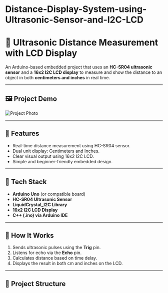 # Distance-Display-System-using-Ultrasonic-Sensor-and-I2C-LCD

# 📏 Ultrasonic Distance Measurement with LCD Display

An Arduino-based embedded project that uses an **HC-SR04 ultrasonic sensor** and a **16x2 I2C LCD display** to measure and show the distance to an object in both **centimeters and inches** in real time.

---

## 🖼️ Project Demo

<!-- Replace this with your actual image -->
![Project Photo](path/to/photo.jpg)

---

## 🧠 Features

- Real-time distance measurement using HC-SR04 sensor.
- Dual unit display: Centimeters and Inches.
- Clear visual output using 16x2 I2C LCD.
- Simple and beginner-friendly embedded design.

---

## 🧰 Tech Stack

- **Arduino Uno** (or compatible board)
- **HC-SR04 Ultrasonic Sensor**
- **LiquidCrystal_I2C Library**
- **16x2 I2C LCD Display**
- **C++ (.ino) via Arduino IDE**

---

## 📝 How It Works

1. Sends ultrasonic pulses using the **Trig** pin.
2. Listens for echo via the **Echo** pin.
3. Calculates distance based on time delay.
4. Displays the result in both cm and inches on the LCD.

---

## 📂 Project Structure


